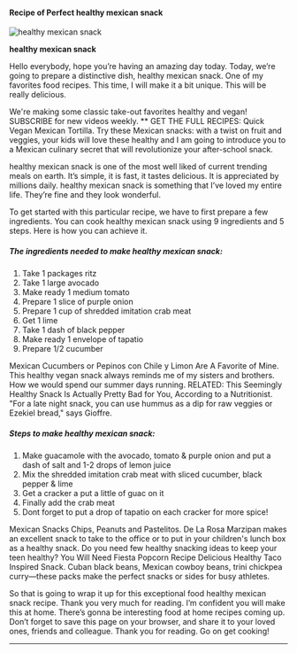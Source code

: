             

#### Recipe of Perfect healthy mexican snack

![healthy mexican snack](https://img-global.cpcdn.com/recipes/5749351607435264/751x532cq70/healthy-mexican-snack-recipe-main-photo.jpg)

**healthy mexican snack**

Hello everybody, hope you’re having an amazing day today. Today, we’re going to prepare a distinctive dish, healthy mexican snack. One of my favorites food recipes. This time, I will make it a bit unique. This will be really delicious.

We're making some classic take-out favorites healthy and vegan! SUBSCRIBE for new videos weekly. \*\* GET THE FULL RECIPES: Quick Vegan Mexican Tortilla. Try these Mexican snacks: with a twist on fruit and veggies, your kids will love these healthy and I am going to introduce you to a Mexican culinary secret that will revolutionize your after-school snack.

healthy mexican snack is one of the most well liked of current trending meals on earth. It’s simple, it is fast, it tastes delicious. It is appreciated by millions daily. healthy mexican snack is something that I’ve loved my entire life. They’re fine and they look wonderful.

To get started with this particular recipe, we have to first prepare a few ingredients. You can cook healthy mexican snack using 9 ingredients and 5 steps. Here is how you can achieve it.

##### The ingredients needed to make healthy mexican snack:

1.  Take 1 packages ritz
2.  Take 1 large avocado
3.  Make ready 1 medium tomato
4.  Prepare 1 slice of purple onion
5.  Prepare 1 cup of shredded imitation crab meat
6.  Get 1 lime
7.  Take 1 dash of black pepper
8.  Make ready 1 envelope of tapatio
9.  Prepare 1/2 cucumber

Mexican Cucumbers or Pepinos con Chile y Limon Are A Favorite of Mine. This healthy vegan snack always reminds me of my sisters and brothers. How we would spend our summer days running. RELATED: This Seemingly Healthy Snack Is Actually Pretty Bad for You, According to a Nutritionist. "For a late night snack, you can use hummus as a dip for raw veggies or Ezekiel bread," says Gioffre.

##### Steps to make healthy mexican snack:

1.  Make guacamole with the avocado, tomato & purple onion and put a dash of salt and 1-2 drops of lemon juice
2.  Mix the shredded imitation crab meat with sliced cucumber, black pepper & lime
3.  Get a cracker a put a little of guac on it
4.  Finally add the crab meat
5.  Dont forget to put a drop of tapatio on each cracker for more spice!

Mexican Snacks Chips, Peanuts and Pastelitos. De La Rosa Marzipan makes an excellent snack to take to the office or to put in your children's lunch box as a healthy snack. Do you need few healthy snacking ideas to keep your teen healthy? You Will Need Fiesta Popcorn Recipe Delicious Healthy Taco Inspired Snack. Cuban black beans, Mexican cowboy beans, trini chickpea curry—these packs make the perfect snacks or sides for busy athletes.

So that is going to wrap it up for this exceptional food healthy mexican snack recipe. Thank you very much for reading. I’m confident you will make this at home. There’s gonna be interesting food at home recipes coming up. Don’t forget to save this page on your browser, and share it to your loved ones, friends and colleague. Thank you for reading. Go on get cooking!

* * *